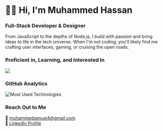 <h1 align="left">👋🏿 Hi, I'm Muhammed Hassan</h1>

<h3 align="left"> Full-Stack Developer & Designer </h3>





<p align="left">From JavaScript to the depths of Node.js, I build with passion and bring ideas to life in the tech universe. When I'm not coding, you'll likely find me crafting user interfaces, gaming, or cruising the open roads.</p>


<h3 align="left">Proficient in, Learning, and Interested In </h3>

<div align="left" dir="auto">
    <a href="https://skillicons.dev" rel="nofollow">
      <img src="https://camo.githubusercontent.com/ff70c6600cb38a51f82ab821ea9f8a5f317e5168abcbf48636f7a4d9c2b3b1d3/68747470733a2f2f736b696c6c69636f6e732e6465762f69636f6e733f693d74732c6a732c707974686f6e2c6e6f64656a732c7461696c77696e642c72656163742c766974652c6d7973716c2c6769742c626173682c6c696e75782c646f636b65722c6a6573742c676370" data-canonical-src="https://skillicons.dev/icons?i=ts,js,python,nodejs,tailwind,react,vite,mysql,git,bash,linux,docker,jest,gcp" style="max-width: 100%;">
    </a>
  </div>


###  GitHub Analytics

<p align="left">
 <img src="https://github-readme-stats.vercel.app/api/top-langs/?username=muhammedsenusi&layout=compact&theme=dark" alt="Most Used Technologies" />
</p>




</p>

### Reach Out to Me
<p align="left">
  <!-- Replace `johnDoe` with your GitHub username -->
  📧 <a href="mailto:muhammedsenusi4@gmail.com">muhammedsenusi4@gmail.com</a><br>
  🔗 <a href="https://www.linkedin.com/in/muhammed-hassan-7335151b5/">LinkedIn Profile</a>
</p>

